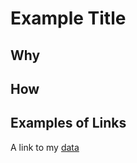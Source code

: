 # Example Title

## Why

## How

## Examples of Links

A link to my [data](https://github.com/umd-mith/datastory/raw/master/data/dh.csv)


